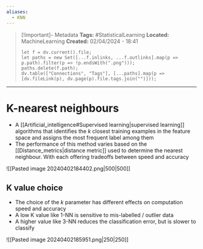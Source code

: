 ```yaml
---
aliases:
  - KNN
---
```


> [!important]- Metadata
> **Tags:** #StatisticalLearning 
> **Located:** MachineLearning
> **Created:** 02/04/2024 - 18:41
> ```dataviewjs
> let f = dv.current().file;
> let paths = new Set([...f.inlinks, ...f.outlinks].map(p => p.path).filter(p => !p.endsWith(".png")));
> paths.delete(f.path);
> dv.table(["Connections", "Tags"], [...paths].map(p => [dv.fileLink(p), dv.page(p).file.tags.join("")]));
> ```

___
# K-nearest neighbours
- A [[Artificial_intelligence#Supervised learning|supervised learning]] algorithms that identifies the $k$ closest training examples in the feature space and assigns the most frequent label among them
- The performance of this method varies based on the [[Distance_metrics|distance metric]] used to determine the nearest neighbour. With each offering tradeoffs between speed and accuracy

![[Pasted image 20240402184402.png|500|500]]




## K value choice
- The choice of the $k$ parameter has different effects on computation speed and accuracy 
- A low K value like 1-NN is sensitive to mis-labelled / outlier data
- A higher value like 3-NN reduces the classification error, but is slower to classify 

![[Pasted image 20240402185951.png|250|250]]

